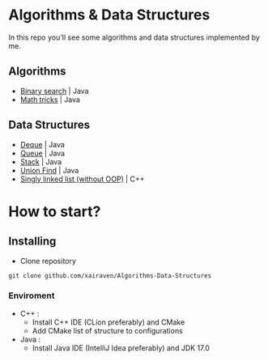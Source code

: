 # Algorithms & Data Structures
In this repo you'll see some algorithms and data structures implemented by me.<br>

## Algorithms
- <a href="https://github.com/xairaven/Algorithms-Data-Structures/tree/main/Algorithms/Search/Binary-Search-Java">Binary search</a> | Java
- <a href="https://github.com/xairaven/Algorithms-Data-Structures/tree/main/Algorithms/Math/Math-Tricks">Math tricks</a> | Java
## Data Structures
- <a href="https://github.com/xairaven/Algorithms-Data-Structures/tree/main/Data%20structures/Deque-Java">Deque</a> | Java
- <a href="https://github.com/xairaven/Algorithms-Data-Structures/tree/main/Data%20structures/Queue-Java">Queue</a> | Java
- <a href="https://github.com/xairaven/Algorithms-Data-Structures/tree/main/Data%20structures/Stack-Java">Stack</a> | Java
- <a href="https://github.com/xairaven/Algorithms-Data-Structures/tree/main/Data%20structures/Union-Find/src/UnionFind">Union Find</a> | Java
- <a href="https://github.com/xairaven/Algorithms-Data-Structures/tree/main/Data%20structures/Singly-Linked-List-CPP">Singly linked list (without OOP)</a> | C++
# How to start?
## Installing
- Clone repository
```
git clone github.com/xairaven/Algorithms-Data-Structures
```
### Enviroment
- C++ :
  - Install C++ IDE (CLion preferably) and CMake
  - Add CMake list of structure to configurations
- Java :
  - Install Java IDE (IntelliJ Idea preferably) and JDK 17.0
